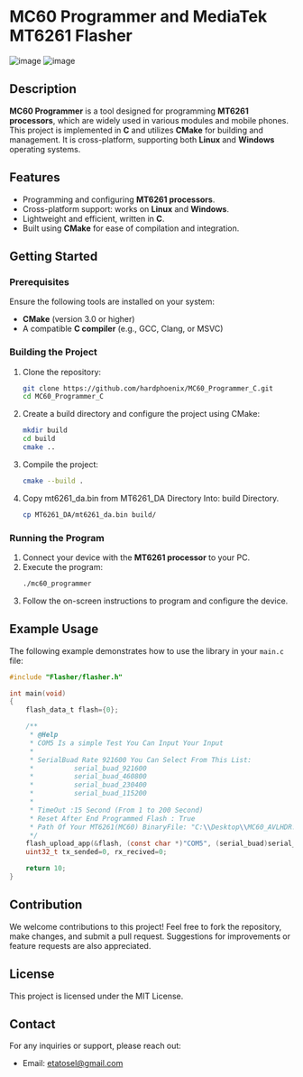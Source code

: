 # MC60 Programmer and MediaTek MT6261 Flasher
![image](https://github.com/user-attachments/assets/f2cdafed-d895-4ad9-b5c4-fc48b89dbccf)
![image](https://github.com/user-attachments/assets/07c1d4b4-b329-42da-83d4-785646ec9178)

## Description
**MC60 Programmer** is a tool designed for programming **MT6261 processors**, which are widely used in various modules and mobile phones. This project is implemented in **C** and utilizes **CMake** for building and management. It is cross-platform, supporting both **Linux** and **Windows** operating systems.

## Features
- Programming and configuring **MT6261 processors**.
- Cross-platform support: works on **Linux** and **Windows**.
- Lightweight and efficient, written in **C**.
- Built using **CMake** for ease of compilation and integration.

## Getting Started

### Prerequisites
Ensure the following tools are installed on your system:
- **CMake** (version 3.0 or higher)
- A compatible **C compiler** (e.g., GCC, Clang, or MSVC)

### Building the Project
1. Clone the repository:
   ```bash
   git clone https://github.com/hardphoenix/MC60_Programmer_C.git
   cd MC60_Programmer_C
   ```
2. Create a build directory and configure the project using CMake:
   ```bash
   mkdir build
   cd build
   cmake ..
   ```
3. Compile the project:
   ```bash
   cmake --build .
   ```
4. Copy mt6261_da.bin from MT6261_DA Directory Into: build Directory.
   ```bash
   cp MT6261_DA/mt6261_da.bin build/
   ```

### Running the Program
1. Connect your device with the **MT6261 processor** to your PC.
2. Execute the program:
   ```bash
   ./mc60_programmer
   ```
3. Follow the on-screen instructions to program and configure the device.

## Example Usage
The following example demonstrates how to use the library in your `main.c` file:

```c
#include "Flasher/flasher.h"

int main(void)
{
    flash_data_t flash={0};

    /**
     * @Help
     * COM5 Is a simple Test You Can Input Your Input
     * 
     * SerialBuad Rate 921600 You Can Select From This List:
     *          serial_buad_921600
     *          serial_buad_460800
     *          serial_buad_230400
     *          serial_buad_115200
     * 
     * TimeOut :15 Second (From 1 to 200 Second)
     * Reset After End Programmed Flash : True
     * Path Of Your MT6261(MC60) BinaryFile: "C:\\Desktop\\MC60_AVLHDR.bin" (You Must input Your *Bin path)
     */
    flash_upload_app(&flash, (const char *)"COM5", (serial_buad)serial_buad_921600, 15, TRUE, "C:\\Desktop\\MC60_AVLHDR.bin");
    uint32_t tx_sended=0, rx_recived=0;

    return 10;
}
```

## Contribution
We welcome contributions to this project! Feel free to fork the repository, make changes, and submit a pull request. Suggestions for improvements or feature requests are also appreciated.

## License
This project is licensed under the MIT License.

## Contact
For any inquiries or support, please reach out:
- Email: etatosel@gmail.com
